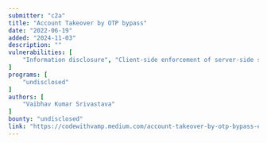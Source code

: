 ```yaml
---
submitter: "c2a"
title: "Account Takeover by OTP bypass"
date: "2022-06-19"
added: "2024-11-03"
description: ""
vulnerabilities: [
    "Information disclosure", "Client-side enforcement of server-side security", "OTP bypass", "Account takeover"
]
programs: [
    "undisclosed"
]
authors: [
    "Vaibhav Kumar Srivastava"
]
bounty: "undisclosed"
link: "https://codewithvamp.medium.com/account-takeover-by-otp-bypass-ec0cff67f516"
---
```




